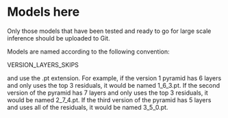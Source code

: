 # Models here

Only those models that have been tested and ready to go for large scale inference should be uploaded to Git.

Models are named according to the following convention:

VERSION_LAYERS_SKIPS

and use the .pt extension. For example, if the version 1 pyramid has 6 layers and only uses the
top 3 residuals, it would be named 1_6_3.pt. If the second version of the pyramid has 7 layers and only uses
the top 3 residuals, it would be named 2_7_4.pt. If the third version of the pyramid has 5 layers and uses all
of the residuals, it would be named 3_5_0.pt.